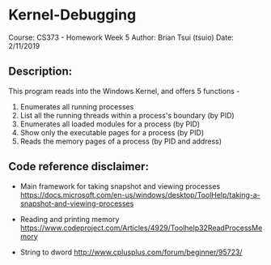 # Kernel-Debugging

Course: CS373 - Homework Week 5
Author: Brian Tsui (tsuio)
Date: 2/11/2019

## Description: 
This program reads into the Windows Kernel, and offers 5 functions -
1. Enumerates all running processes
2. List all the running threads within a process's boundary (by PID)
3. Enumerates all loaded modules for a process (by PID)
4. Show only the executable pages for a process (by PID)
5. Reads the memory pages of a process (by PID and address)

## Code reference disclaimer:

*	Main framework for taking snapshot and viewing processes
https://docs.microsoft.com/en-us/windows/desktop/ToolHelp/taking-a-snapshot-and-viewing-processes

*	Reading and printing memory
https://www.codeproject.com/Articles/4929/Toolhelp32ReadProcessMemory	  	 

*	String to dword
http://www.cplusplus.com/forum/beginner/95723/
